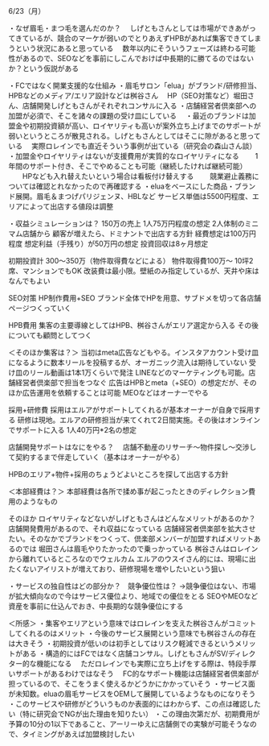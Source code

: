 6/23（月）

・なぜ眉毛・まつ毛を選んだのか？
　しげともさんとしては市場ができあがってきているが、競合のマーケが弱いのでとりあえずHPBがあれば集客できてしまうという状況にあると思っている
　数年以内にそういうフェーズは終わる可能性があるので、SEOなどを事前にしこんでおけば中長期的に勝てるのではないか？という仮説がある

・FCではなく開業支援的な仕組み
・眉毛サロン「elua」がブランド/研修担当、HPBなどのメディア/エリア設計などは桝谷さん
　HP（SEO対策など）堀田さん、店舗開発しげともさんがそれぞれコンサルに入る
・店舗経営者倶楽部への加盟が必須で、そこを諸々の課題の受け皿にしている
　・最近のブランドは加盟金や初期投資額が高い、ロイヤリティも高いが案外立ち上げまでのサポートが弱いというところが散見される。しげともさんとしてはそこに隙があると思っている
　実際ロレインでも直近そういう事例が出ている（研究会の森山さん談）
・加盟金やロイヤリティはないが支援費用が実質的なロイヤリティになる
　　1年間のサポート付き、そこでやめることも可能（継続したければ継続可能）
　　HPなども入れ替えたいという場合は看板付け替えする
　　競業避止義務については確認とれなかったので再確認する
・eluaをベースにした商品・ブランド展開。眉毛＆まつげパリジェンヌ、HBLなど
サービス単価は5500円程度、エリアによって出店する値段は調整

・収益シミュレーションは？
150万の売上
1人75万円程度の想定
2人体制のミニマム店舗から
顧客が増えたら、ドミナントで出店する方針
経費想定は100万円程度
想定利益（手残り）が50万円の想定
投資回収は8ヶ月想定

初期投資計 300〜350万（物件取得費などによる）
物件取得費100万〜 10坪2席、マンションでもOK
改装費は最小限。壁紙のみ指定しているが、天井や床はなんでもよい

SEO対策
HP制作費用+SEO
ブランド全体でHPを用意、サブドメを切って各店舗ページつくっていく

HPB費用
集客の主要導線としてはHPB、桝谷さんがエリア選定から入る
その後についても顧問としてつく

＜そのほか集客は？＞
当初はmeta広告などもやる。インスタアカウント受け皿になるように数本リールを投稿するが、オーガニック流入は期待していない
受け皿のリール動画は1本1万くらいで発注
LINEなどのマーケティングも可能。店舗経営者倶楽部で担当をつなぐ
広告はHPBとmeta（+SEO）の想定だが、そのほか広告運用を依頼することは可能
MEOなどはオーナーでやる

採用+研修費
採用はエルアがサポートしてくれるが基本オーナーが自身で採用する
研修は現地。エルアの研修担当が来てくれて2日間実施。その後はオンラインでサポートに入る
1人40万円*2名の想定

店舗開発サポートはなにをやる？　
店舗不動産のリサーチ〜物件探し〜交渉して契約するまで伴走していく（基本はオーナーがやる）

HPBのエリア+物件+採用のちょうどよいところを探して出店する方針

＜本部経費は？＞
本部経費は各所で揉め事が起こったときのディレクション費用のようなもの

そのほか
ロイヤリティなどないがしげともさんはどんなメリットがあるのか？
店舗開発費用があるので、それ収益になっている
店舗経営者倶楽部を拡大させたい。そのなかでブランドをつくって、倶楽部メンバーが加盟すればメリットあるのでは
堀田さんは眉毛やりたかったので乗っかっている
桝谷さんはロレインから離れているところなのでウェルカム
エルアのウスイさん的には、現場に出たくないアイリストが増えており、研修現場を増やしたいという狙い

・サービスの独自性はどの部分か？　競争優位性は？
→競争優位はない、市場が拡大傾向なので今はサービス優位より、地域での優位をとる
SEOやMEOなど資産を事前に仕込んでおき、中長期的な競争優位にする

＜所感＞
・集客やエリアという意味ではロレインを支えた桝谷さんがコミットしてくれるのはメリット
・今後のサービス展開という意味でも桝谷さんの存在は大きそう
・初期投資が低いのは初手としてはリスク軽減できるというメリットがある
・構造的にはFCではなく店舗コンサル。しげともさんがSV/ディレクター的な機能になる
　ただロレインでも実際に立ち上げをする際は、特段手厚いサポートがあるわけではなそう
　FC的なサポート機能は店舗経営者倶楽部が担っているので、そこをうまく使えるかどうかにかかっていそう
・サービス面が未知数。eluaの眉毛サービスをOEMして展開しているようなものになりそう
・このサービスや研修がどういうものか表面的にはわからず、この点は確認したい（特に研究会でNGが出た理由を知りたい）
・この理由次第だが、初期費用が予算の10分の1以下であること、アーリーゆえに店舗側での実験が可能そうなので、タイミングがあえば加盟検討したい
